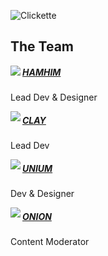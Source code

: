 ![Clickette](https://clickette.net/assets-homepage/img/wordmark-shadow.png)

## The Team

<img align="left" src="https://avatars.githubusercontent.com/u/110255725?s=70">

##### [HAMHIM](https://github.com/hamhimstudio)

Lead Dev & Designer

<img align="left" src="https://avatars.githubusercontent.com/u/71360210?s=70">

##### [CLAY](https://github.com/claytontdm)

Lead Dev

<img align="left" src="https://avatars.githubusercontent.com/u/81354905?s=70">

##### [UNIUM](https://github.com/theunium)

Dev & Designer

<img align="left" src="https://avatars.githubusercontent.com/u/116967343?s=70">

##### [ONION](https://github.com/roblnet13)

Content Moderator
